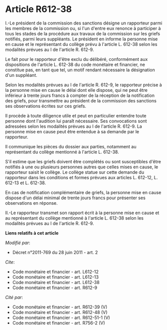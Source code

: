 # Article R612-38

I.-Le président de la commission des sanctions désigne un rapporteur parmi les membres de la commission ou, si l'un d'entre
eux renonce à participer à tous les stades de la procédure aux travaux de la commission sur les griefs notifiés, parmi leurs
suppléants. Le président en informe la personne mise en cause et le représentant du collège prévu à l'article L. 612-38 selon
les modalités prévues au I de l'article R. 612-9. 

Le fait pour le rapporteur d'être exclu du délibéré, conformément aux dispositions de l'article L. 612-38 du code monétaire
et financier, ne constitue pas, en tant que tel, un motif rendant nécessaire la désignation d'un suppléant. 

Selon les modalités prévues au I de l'article R. 612-9, le rapporteur précise à la personne mise en cause le délai dont elle
dispose, qui ne peut être inférieur à trente jours francs à compter de la réception de la notification des griefs, pour
transmettre au président de la commission des sanctions ses observations écrites sur ces griefs. 

Il procède à toute diligence utile et peut en particulier entendre toute personne dont l'audition lui paraît nécessaire. Ses
convocations sont adressées selon les modalités prévues au I de l'article R. 612-9. La personne mise en cause peut être
entendue à sa demande par le rapporteur. 

Il communique les pièces du dossier aux parties, notamment au représentant du collège mentionné à l'article L. 612-38. 

S'il estime que les griefs doivent être complétés ou sont susceptibles d'être notifiés à une ou plusieurs personnes autres
que celles mises en cause, le rapporteur saisit le collège. Le collège statue sur cette demande du rapporteur dans les
conditions et formes prévues aux articles L. 612-12, L. 612-13 et L. 612-38. 

En cas de notification complémentaire de griefs, la personne mise en cause dispose d'un délai minimal de trente jours francs
pour présenter ses observations en réponse. 

II.-Le rapporteur transmet son rapport écrit à la personne mise en cause et au représentant du collège mentionné à l'article
L. 612-38 selon les modalités prévues au I de l'article R. 612-9.

**Liens relatifs à cet article**

_Modifié par_:

  - Décret n°2011-769 du 28 juin 2011 - art. 2

_Cite_:

  - Code monétaire et financier - art. L612-12
  - Code monétaire et financier - art. L612-13
  - Code monétaire et financier - art. L612-38
  - Code monétaire et financier - art. R612-9

_Cité par_:

  - Code monétaire et financier - art. R612-39 (V)
  - Code monétaire et financier - art. R612-48 (V)
  - Code monétaire et financier - art. R612-51-1 (V)
  - Code monétaire et financier - art. R756-2 (V)
